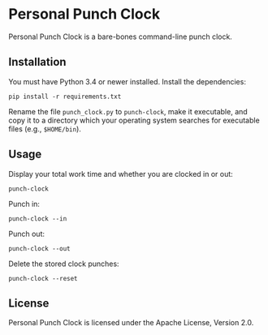 # Personal Punch Clock
Personal Punch Clock is a bare-bones command-line punch clock.

## Installation
You must have Python 3.4 or newer installed.
Install the dependencies:
```shell
pip install -r requirements.txt
```
Rename the file `punch_clock.py` to `punch-clock`,
make it executable,
and copy it to a directory which your operating system searches
for executable files (e.g., `$HOME/bin`).


## Usage
Display your total work time and whether you are clocked in or out:
```shell
punch-clock
```

Punch in:
```shell
punch-clock --in
```

Punch out:
```shell
punch-clock --out
```

Delete the stored clock punches:
```shell
punch-clock --reset
```

## License
Personal Punch Clock is licensed under the Apache License, Version 2.0.
